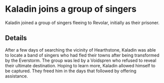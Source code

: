 # Kaladin joins a group of singers
Kaladin joined a group of singers fleeing to Revolar, initially as their prisoner.

## Details
After a few days of searching the vicinity of Hearthstone, Kaladin was able to locate a band of singers who had fled their towns after being transformed by the Everstorm. The group was led by a Voidspren who refused to reveal their ultimate destination. Hoping to learn more, Kaladin allowed himself to be captured. They freed him in the days that followed by offering assistance.
